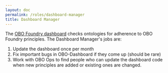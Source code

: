 ```yaml
---
layout: doc
permalink: /roles/dashboard-manager
title: Dashboard Manager
---
```


The [OBO Foundry dashboard](https://dashboard.obofoundry.org/) checks ontologies for adherence to OBO Foundry principles. The Dashboard Manager's jobs are:
1. Update the dashboard once per month
1. Fix important bugs in OBO-Dashboard if they come up (should be rare)
1. Work with OBO Ops to find people who can update the dashboard code when new principles are added or existing ones are changed.
